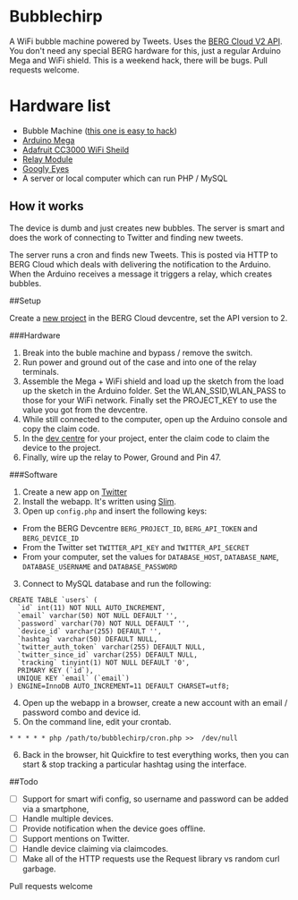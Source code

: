 # Bubblechirp

A WiFi bubble machine powered by Tweets. Uses the [BERG Cloud V2 API](bergcloud.com/devcenter/api/v2). You don't need any special BERG hardware for this, just a regular Arduino Mega and WiFi shield. This is a weekend hack, there will be bugs. Pull requests welcome.

# Hardware list

- Bubble Machine ([this one is easy to hack](http://www.amazon.co.uk/Billion-Bubbles-Kids-Bubble-Generator/dp/B000OOQ3MG&tag=thedeplorable-21))
- [Arduino Mega](http://shop.pimoroni.com/products/arduino-mega2560)
- [Adafruit CC3000 WiFi Sheild](http://shop.pimoroni.com/products/adafruit-cc3000-wifi-shield-with-onboard-ceramic-antenna)
- [Relay Module](http://www.amazon.co.uk/2-Channel-Module-Shield-Arduino-Electronic/dp/B009P04ZKC/ref=sr_1_1?ie=UTF8&qid=1400332193&sr=8-1&keywords=relay&tag=thedeplorable-21)
- [Googly Eyes](http://www.amazon.co.uk/Black-White-Wiggly-Wobbly-Googly/dp/B002R5J2C8)
- A server or local computer which can run PHP / MySQL

## How it works

The device is dumb and just creates new bubbles. The server is smart and does the work of connecting to Twitter and finding new tweets.

The server runs a cron and finds new Tweets. This is posted via HTTP to BERG Cloud which deals with delivering the notification to the Arduino. When the Arduino receives a message it triggers a relay, which creates bubbles. 

##Setup

Create a [new project](http://bergcloud.com/devcenter/projects/new) in the BERG Cloud devcentre, set the API version to 2.

###Hardware

1. Break into the buble machine and bypass / remove the switch.
2. Run power and ground out of the case and into one of the relay terminals.
3. Assemble the Mega + WiFi shield and load up the sketch from the load up the sketch in the Arduino folder. Set the WLAN_SSID,WLAN_PASS to those for your WiFi network. Finally set the PROJECT_KEY to use the value you got from the devcentre.
4. While still connected to the computer, open up the Arduino console and copy the claim code.
5. In the [dev centre](http://bergcloud.com/devcenter/projects/) for your project, enter the claim code to claim the device to the project.
6. Finally, wire up the relay to Power, Ground and Pin 47. 


###Software

1. Create a new app on [Twitter](https://apps.twitter.com/)
2. Install the webapp. It's written using [Slim](http://docs.slimframework.com/).
3. Open up `config.php` and insert the following keys:
- From the BERG Devcentre `BERG_PROJECT_ID`, `BERG_API_TOKEN` and `BERG_DEVICE_ID`
- From the Twitter set `TWITTER_API_KEY` and `TWITTER_API_SECRET`
- From your computer, set the values for `DATABASE_HOST`, `DATABASE_NAME`, `DATABASE_USERNAME` and `DATABASE_PASSWORD`

3. Connect to MySQL database and run the following:

```
CREATE TABLE `users` (
  `id` int(11) NOT NULL AUTO_INCREMENT,
  `email` varchar(50) NOT NULL DEFAULT '',
  `password` varchar(70) NOT NULL DEFAULT '',
  `device_id` varchar(255) DEFAULT '',
  `hashtag` varchar(50) DEFAULT NULL,
  `twitter_auth_token` varchar(255) DEFAULT NULL,
  `twitter_since_id` varchar(255) DEFAULT NULL,
  `tracking` tinyint(1) NOT NULL DEFAULT '0',
  PRIMARY KEY (`id`),
  UNIQUE KEY `email` (`email`)
) ENGINE=InnoDB AUTO_INCREMENT=11 DEFAULT CHARSET=utf8;
```

4. Open up the webapp in a browser, create a new account with an email / password combo and device id. 
5. On the command line, edit your crontab.

`* * * * * php /path/to/bubblechirp/cron.php >>  /dev/null`

6. Back in the browser, hit Quickfire to test everything works, then you can start & stop tracking a particular hashtag using the interface. 

##Todo
- [ ] Support for smart wifi config, so username and password can be added via a smartphone,
- [ ] Handle multiple devices.
- [ ] Provide notification when the device goes offline.
- [ ] Support mentions on Twitter.
- [ ] Handle device claiming via claimcodes.
- [ ] Make all of the HTTP requests use the Request library vs random curl garbage. 

Pull requests welcome